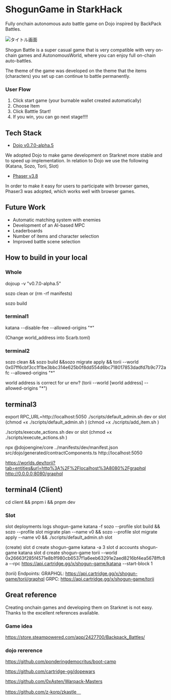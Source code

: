 # ShogunGame in StarkHack
Fully onchain autonomous auto battle game on Dojo inspired by BackPack Battles.

![タイトル画面](https://github.com/ZaK3939/StarkHack-shogun/assets/8872443/2f704d5c-538d-4a1c-a86b-c21292949d41)


Shogun Battle is a super casual game that is very compatible with very on-chain games and AutonomousWorld, where you can enjoy full on-chain auto-battles.

The theme of the game was developed on the theme that the items (characters) you set up can continue to battle permanently.

### User Flow
1. Click start game (your burnable wallet created automatically)
2. Choose Item
3. Click Batttle Start!
4. If you win, you can go next stage!!!!


## Tech Stack
- [Dojo v0.7.0-alpha.5 ](https://www.dojoengine.org/)

We adopted Dojo to make game development on Starknet more stable and to speed up implementation. In relation to Dojo we use the following (Katana, Sozo, Torii, Slot)

- [Phaser v3.8](https://phaser.io/)

In order to make it easy for users to participate with browser games, Phaser3 was adopted, which works well with browser games.


## Future Work
- Automatic matching system with enemies
- Development of an AI-based MPC
- Leaderboards
- Number of items and character selection
- Improved battle scene selection


## How to build in your local

### Whole

dojoup -v "v0.7.0-alpha.5"

sozo clean or (rm -rf manifests)

sozo build

### terminal1

katana --disable-fee --allowed-origins "\*"

(Change world_address into Scarb.toml)

### terminal2

sozo clean && sozo build &&sozo migrate apply && torii --world 0x07ff6cbf3cc1f1be3bbc314e625b0f8dd554d6bc718017853dadfd7b9c772afc --allowed-origins "\*"

world address is correct for ur env?
(torii --world [world address] --allowed-origins "\*")

## terminal3

export RPC_URL=http://localhost:5050
./scripts/default_admin.sh dev or slot
(chmod +x ./scripts/default_admin.sh )
(chmod +x ./scripts/add_item.sh )

./scripts/execute_actions.sh dev or slot
(chmod +x ./scripts/execute_actions.sh )

npx @dojoengine/core ../manifests/dev/manifest.json src/dojo/generated/contractComponents.ts http://localhost:5050

https://worlds.dev/torii?tab=entities&url=http%3A%2F%2Flocalhost%3A8080%2Fgraphql
http://0.0.0.0:8080/graphql

## terminal4 (Client)

cd client && pnpm i && pnpm dev

### Slot

<!-- https://github.com/z-korp/zconqueror-contracts/blob/main/Scarb.toml -->

slot deployments logs shogun-game katana -f
sozo --profile slot build && sozo --profile slot migrate plan --name v0 && sozo --profile slot migrate apply --name v0 && ./scripts/default_admin.sh slot

(create)
slot d create shogun-game katana -a 3
slot d accounts shogun-game katana
slot d create shogun-game torii --world 0x26663f285f4571e8b1f980cb6537f1a6eeb63291e2aed8216bf4ea5678ffc8a --rpc https://api.cartridge.gg/x/shogun-game/katana --start-block 1

(torii)
Endpoints:
GRAPHQL: https://api.cartridge.gg/x/shogun-game/torii/graphql
GRPC: https://api.cartridge.gg/x/shogun-game/torii


## Great reference
Creating onchain games and developing them on Starknet is not easy. Thanks to the excellent references available.

### Game idea

https://store.steampowered.com/app/2427700/Backpack_Battles/

### dojo rererence

https://github.com/ponderingdemocritus/boot-camp

https://github.com/cartridge-gg/dopewars

https://github.com/0xAsten/Warpack-Masters

https://github.com/z-korp/zkastle　
